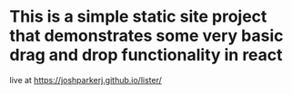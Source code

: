 # This is a simple static site project that demonstrates some very basic drag and drop functionality in react
live at https://joshparkerj.github.io/lister/
